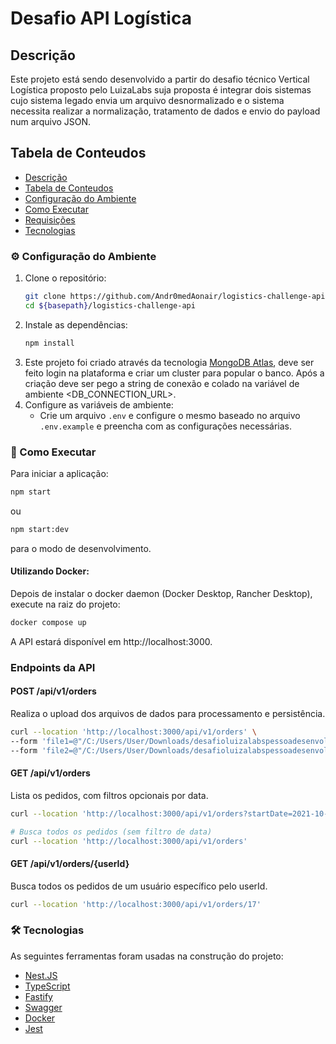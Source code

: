 # Desafio API Logística

## Descrição

Este projeto está sendo desenvolvido a partir do desafio técnico Vertical Logística proposto pelo LuizaLabs suja proposta é integrar dois sistemas cujo sistema legado envia um arquivo desnormalizado e o sistema necessita realizar a normalização, tratamento de dados e envio do payload num arquivo JSON.

## Tabela de Conteudos

- [Descrição](#descrição)
- [Tabela de Conteudos](#tabela-de-conteúdos)
- [Configuração do Ambiente](#configuração-do-ambiente)
- [Como Executar](#como-executar)
- [Requisições](#requisições)
- [Tecnologias](#tecnologias)

### ⚙️ Configuração do Ambiente

1.  Clone o repositório:
    ```bash
    git clone https://github.com/Andr0medAonair/logistics-challenge-api.git
    cd ${basepath}/logistics-challenge-api
    ```
2.  Instale as dependências:
    ```bash
    npm install
    ```
3.  Este projeto foi criado através da tecnologia [MongoDB Atlas](https://www.mongodb.com/cloud/atlas), deve ser feito login na plataforma e criar um cluster para popular o banco. Após a criação deve ser pego a string de conexão e colado na variável de ambiente <DB_CONNECTION_URL>.
4.  Configure as variáveis de ambiente:
    - Crie um arquivo `.env` e configure o mesmo baseado no arquivo `.env.example` e preencha com as configurações necessárias.

### 🚀 Como Executar

Para iniciar a aplicação:

```bash
npm start
```

ou

```bash
npm start:dev
```

para o modo de desenvolvimento.

#### Utilizando Docker:

Depois de instalar o docker daemon (Docker Desktop, Rancher Desktop), execute na raiz do projeto:

```bash
docker compose up
```

A API estará disponível em http://localhost:3000.

### Endpoints da API
#### POST /api/v1/orders
Realiza o upload dos arquivos de dados para processamento e persistência.

```bash
curl --location 'http://localhost:3000/api/v1/orders' \
--form 'file1=@"/C:/Users/User/Downloads/desafioluizalabspessoadesenvolvedorabackend/data_1.txt"' \
--form 'file2=@"/C:/Users/User/Downloads/desafioluizalabspessoadesenvolvedorabackend/data_2.txt"'
```

#### GET /api/v1/orders
Lista os pedidos, com filtros opcionais por data.

```bash
curl --location 'http://localhost:3000/api/v1/orders?startDate=2021-10-29&endDate=2021-10-30'

# Busca todos os pedidos (sem filtro de data)
curl --location 'http://localhost:3000/api/v1/orders'
```

#### GET /api/v1/orders/{userId}
Busca todos os pedidos de um usuário específico pelo userId.

```bash
curl --location 'http://localhost:3000/api/v1/orders/17'
```

### 🛠 Tecnologias

As seguintes ferramentas foram usadas na construção do projeto:

- [Nest.JS](https://nestjs.com/)
- [TypeScript](https://www.typescriptlang.org/)
- [Fastify](https://fastify.dev/)
- [Swagger](https://swagger.io/)
- [Docker](https://www.docker.com)
- [Jest](https://jestjs.io/)
